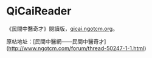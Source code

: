 QiCaiReader
====

《民間中醫奇才》閱讀版，[qicai.ngotcm.org](http://qicai.ngotcm.org/forum/)。

原帖地址：[民間中醫網——民間中醫奇才] (http://www.ngotcm.com/forum/thread-50247-1-1.html)
